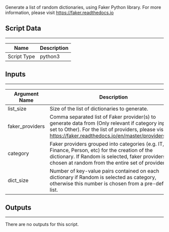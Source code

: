 Generate a list of random dictionaries, using Faker Python library. For more information, please visit <https://faker.readthedocs.io>

## Script Data

---

| **Name** | **Description** |
| --- | --- |
| Script Type | python3 |

## Inputs

---

| **Argument Name** | **Description** |
| --- | --- |
| list_size | Size of the list of dictionaries to generate. |
| faker_providers | Comma separated list of Faker provider\(s\) to generate data from \(Only relevant if category input is set to Other\). For the list of providers, please visit <https://faker.readthedocs.io/en/master/providers.html> |
| category | Faker providers grouped into categories \(e.g. IT, Finance, Person, etc\) for the creation of the dictionary. If Random is selected, faker providers are chosen at random from the entire set of providers. |
| dict_size | Number of key-value pairs contained on each dictionary if Random is selected as category, otherwise this number is chosen from a pre-defined list. |

## Outputs

---
There are no outputs for this script.
